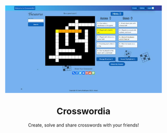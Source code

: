 <p align="center">
  <img src=".github/assets/banner.jpeg" />
</p>

<h1 align="center">Crosswordia</h1>
<p align="center">
  Create, solve and share crosswords with your friends!
</p>
